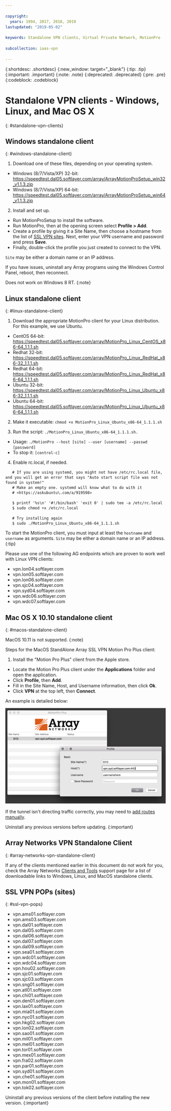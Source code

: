 ```yaml
---

copyright:
  years: 1994, 2017, 2018, 2019
lastupdated: "2019-05-02"

keywords: Standalone VPN clients, Virtual Private Network, MotionPro

subcollection: iaas-vpn

---
```


{:shortdesc: .shortdesc}
{:new_window: target="_blank"}
{:tip: .tip}
{:important: .important}
{:note: .note}
{:deprecated: .deprecated}
{:pre: .pre}
{:codeblock: .codeblock}

# Standalone VPN clients - Windows, Linux, and Mac OS X
{: #standalone-vpn-clients}

## Windows standalone client
{: #windows-standalone-client}

1. Download one of these files, depending on your operating system.
  * Windows (8/7/Vista/XP) 32-bit:  https://speedtest.dal05.softlayer.com/array/ArrayMotionProSetup_win32_v1.1.3.zip
  * Windows (8/7/Vista/XP) 64-bit:  https://speedtest.dal05.softlayer.com/array/ArrayMotionProSetup_win64_v1.1.3.zip

2. Install and set up.
  * Run MotionProSetup to install the software.
  * Run MotionPro, then at the opening screen select **Profile > Add**.
  * Create a profile by giving it a Site Name, then choose a hostname from the list of [SSL VPN sites](#ssl-vpn-pops). Next, enter your VPN username and password and press **Save**.
  * Finally, double-click the profile you just created to connect to the VPN.

`Site` may be either a domain name or an IP address. 

If you have issues, uninstall any Array programs using the Windows Control Panel, reboot, then reconnect.

Does not work on Windows 8 RT.
{:note}

## Linux standalone client
{: #linux-standalone-client}

1. Download the appropriate MotionPro client for your Linux distribution. For this example, we use Ubuntu.
  * CentOS 64-bit: https://speedtest.dal05.softlayer.com/array/MotionPro_Linux_CentOS_x86-64_1.1.1.sh
  * Redhat 32-bit: https://speedtest.dal05.softlayer.com/array/MotionPro_Linux_RedHat_x86-32_1.1.1.sh
  * Redhat 64-bit: https://speedtest.dal05.softlayer.com/array/MotionPro_Linux_RedHat_x86-64_1.1.1.sh
  * Ubuntu 32-bit: https://speedtest.dal05.softlayer.com/array/MotionPro_Linux_Ubuntu_x86-32_1.1.1.sh
  * Ubuntu 64-bit: https://speedtest.dal05.softlayer.com/array/MotionPro_Linux_Ubuntu_x86-64_1.1.1.sh

2. Make it executable: `chmod +x MotionPro_Linux_Ubuntu_x86-64_1.1.1.sh`

3. Run the script:  `./MotionPro_Linux_Ubuntu_x86-64_1.1.1.sh.`
  * Usage:  `./MotionPro --host [site] --user [username] --passwd [password]`
  * To stop it:  `[control-c]`

4. Enable rc.local, if needed.
    
  ```
     # If you are using systemd, you might not have /etc/rc.local file, and you will get an error that says "Auto start script file was not found in system!"
     # Make an empty one. systemd will know what to do with it
     # <https://askubuntu\.com/a/919598>

     $ printf '%s\n' '#!/bin/bash' 'exit 0' | sudo tee -a /etc/rc.local
     $ sudo chmod +x /etc/rc.local

     # Try installing again
     $ sudo ./MotionPro_Linux_Ubuntu_x86-64_1.1.1.sh
```     

To start the MotionPro client, you must input at least the `hostname` and `username` as arguments. `Site` may be either a domain name or an IP address.
{:tip}

Please use one of the following AG endpoints which are proven to work well with Linux VPN clients:
* vpn.lon04.softlayer.com
* vpn.lon05.softlayer.com
* vpn.lon06.softlayer.com
* vpn.sjc04.softlayer.com
* vpn.syd04.softlayer.com
* vpn.wdc06.softlayer.com
* vpn.wdc07.softlayer.com

## Mac OS X 10.10 standalone client
{: #macos-standalone-client}

MacOS 10.11 is not supported. 
{:note}

Steps for the MacOS StandAlone Array SSL VPN Motion Pro Plus client:

1. Install the "Motion Pro Plus" client from the Apple store.
  * Locate the  Motion Pro Plus client under the **Applications** folder and open the application.
  * Click **Profile**, then **Add**.
  * Fill in the Site Name, Host, and Username information, then click **Ok**.
  * Click **VPN** at the top left, then **Connect**.

An example is detailed below:

![Figure 1](images/snip20170425_1.png)

If the tunnel isn't directing traffic correctly, you may need to [add routes manually](https://discussions.apple.com/thread/2735376).

Uninstall any previous versions before updating.
{:important}

## Array Networks VPN Standalone Client
{: #array-networks-vpn-standalone-client}

If any of the clients mentioned earlier in this document do not work for you, check the Array Networks [Clients and Tools](https://support.arraynetworks.net/prx/001/http/supportportal.arraynetworks.net/downloads/downloads.html) support page for a list of downloadable links to Windows, Linux, and MacOS standalone clients.

## SSL VPN POPs (sites)
{: #ssl-vpn-pops}

* vpn.ams01.softlayer.com
* vpn.ams03.softlayer.com
* vpn.dal01.softlayer.com
* vpn.dal05.softlayer.com
* vpn.dal06.softlayer.com
* vpn.dal07.softlayer.com
* vpn.dal09.softlayer.com
* vpn.sea01.softlayer.com
* vpn.wdc01.softlayer.com
* vpn.wdc04.softlayer.com
* vpn.hou02.softlayer.com
* vpn.sjc01.softlayer.com
* vpn.sjc03.softlayer.com
* vpn.sng01.softlayer.com
* vpn.atl01.softlayer.com
* vpn.chi01.softlayer.com
* vpn.den01.softlayer.com
* vpn.lax01.softlayer.com
* vpn.mia01.softlayer.com
* vpn.nyc01.softlayer.com
* vpn.hkg02.softlayer.com
* vpn.lon02.softlayer.com
* vpn.sao01.softlayer.com
* vpn.mil01.softlayer.com
* vpn.mel01.softlayer.com
* vpn.tor01.softlayer.com
* vpn.mex01.softlayer.com
* vpn.fra02.softlayer.com
* vpn.par01.softlayer.com
* vpn.syd01.softlayer.com
* vpn.che01.softlayer.com
* vpn.mon01.softlayer.com
* vpn.tok02.softlayer.com


Uninstall any previous versions of the client before installing the new version.
{:important}
